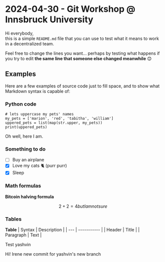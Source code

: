 # 2024-04-30 - Git Workshop @ Innsbruck University
Hi everybody,\
this is a simple `README.md` file that you can use to test what it means to work in a decentralized team.

Feel free to change the lines you want... perhaps by testing what happens if you try to edit **the same line that someone else changed meanwhile** 😊

## Examples
Here are a few examples of source code just to fill space, and to show what Markdown syntax is capable of:

### Python code
```MongoDB
# lets uppercase my pets' names
my_pets = ['marion', 'red', 'tabitha', 'william']
uppered_pets = list(map(str.upper, my_pets))
print(uppered_pets)
```
Oh well, here I am.

### Something to do
- [ ] Buy an airplane
- [x] Love my cats 🐈 (purr purr)
- [x] Sleep

### Math formulas
**Bitcoin halving formula**
```math
2+2=4 but I am not sure
```
 
### Tables
__Table__
| Syntax | Description |
| --- | ----------- |
| Header | Title |
| Paragraph | Text |

Test yashvin

Hi! Irene 
new commit for yashvin's new branch
